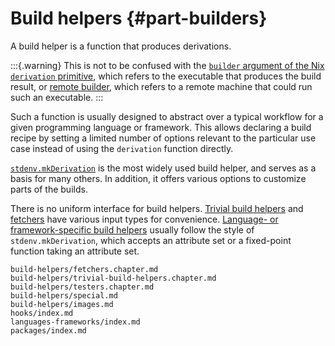 # Build helpers {#part-builders}

A build helper is a function that produces derivations.

:::{.warning}
This is not to be confused with the [`builder` argument of the Nix `derivation` primitive](https://nixos.org/manual/nix/unstable/language/derivations.html), which refers to the executable that produces the build result, or [remote builder](https://nixos.org/manual/nix/stable/advanced-topics/distributed-builds.html), which refers to a remote  machine that could run such an executable.
:::

Such a function is usually designed to abstract over a typical workflow for a given programming language or framework.
This allows declaring a build recipe by setting a limited number of options relevant to the particular use case instead of using the `derivation` function directly.

[`stdenv.mkDerivation`](#part-stdenv) is the most widely used build helper, and serves as a basis for many others.
In addition, it offers various options to customize parts of the builds.

There is no uniform interface for build helpers.
[Trivial build helpers](#chap-trivial-builders) and [fetchers](#chap-pkgs-fetchers) have various input types for convenience.
[Language- or framework-specific build helpers](#chap-language-support) usually follow the style of `stdenv.mkDerivation`, which accepts an attribute set or a fixed-point function taking an attribute set.

```{=include=} chapters
build-helpers/fetchers.chapter.md
build-helpers/trivial-build-helpers.chapter.md
build-helpers/testers.chapter.md
build-helpers/special.md
build-helpers/images.md
hooks/index.md
languages-frameworks/index.md
packages/index.md
```
